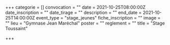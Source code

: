 +++
categorie = []
convocation = ""
date = 2021-10-25T08:00:00Z
date_inscription = ""
date_tirage = ""
description = ""
end_date = 2021-10-25T14:00:00Z
event_type = "stage_jeunes"
fiche_inscription = ""
image = ""
lieu = "Gymnase Jean Maréchal"
poster = ""
reglement = ""
title = "Stage Toussaint"

+++

